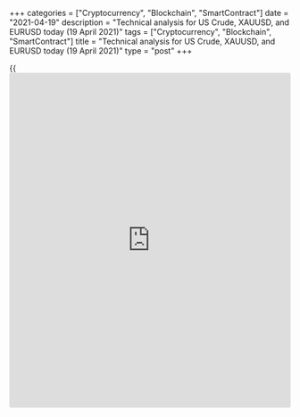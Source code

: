 +++
categories = ["Cryptocurrency", "Blockchain", "SmartContract"]
date = "2021-04-19"
description = "Technical analysis for US Crude, XAUUSD, and EURUSD today (19 April 2021)"
tags = ["Cryptocurrency", "Blockchain", "SmartContract"]
title = "Technical analysis for US Crude, XAUUSD, and EURUSD today (19 April 2021)"
type = "post"
+++

{{<iframe id="large-banner" src="https://www.bounty.group/#slide=25.0" width="100%" height="600" scrolling="no" style="border: 0px solid rgb(216, 221, 230); border-radius: 3px;">}}

2021-04-19

2021-04-19

Short-term analysis for oil, gold, and EURUSD for 19.04.2021Alex
Rodionov

I welcome my fellow traders! I have made a price forecast for US Crude,
XAUUSD, and EURUSD using a combination of margin zones methodology and
technical analysis. Based on the market analysis, I suggest entry
signals for intraday traders.

Last week, gold price reached Target Zone 2 1782 - 1777.

The article covers the following subjects:

## Oil price forecast for today: USCrude analysis

The short-term oil trend is up. From Friday to Monday, oil corrected to
the trend key support 62.86. The level is being held by traders. Look
for a buy pattern and buy oil with a target at 63.81.

If during today's trading session the level of 62.86 is broken out and
the price consolidates below, then it will be possible to consider
selling with a target in the Intermediary Zone 61.37 - 61.11.

### [USCrude][1] trading ideas for today:

  1. Buy according to the pattern in the level of 62.86. TakeProfit: 63.81. StopLoss: according to the pattern rules.

  2. Sell when level 62.86 is broken out. TakeProfit: Intermediary Zone 61.37 - 61.11. StopLoss: 63.28. 

* * *

## Gold price forecast for today: XAUUSD analysis

Last week, gold price reached Target Zone 2 1782 - 1777. Further growth
is questionable. For new purchases, break out Target Zone 2 and
consolidate the price above. In this case, the next target will be Gold
Zone 2 1805 - 1802.

Today, it is reasonable to enter long trades on correction at strong
supports: Additional Zone 1771 - 1770 and Intermediary Zone 1758 - 1756.
The target is Friday's high.

### [XAUUSD][2] trading ideas for today:

  1. Buy according to the pattern in Additional Zone 1771 - 1770. TakeProfit: 1782. StopLoss: according to the pattern rules.

  2. Buy according to the pattern in Intermediary Zone 1758 - 1756. TakeProfit: 1782. StopLoss: according to the pattern rules.

* * *

## Euro/Dollar forecast for today: EURUSD analysis

Last Friday, the euro Thursday's high was updated. After that, the
correction began. As part of the correction today, the short-term
uptrend's key support 1.1950 was tested.

A “false breakout” pattern was formed around level 1.1950, so the price
returned to the support Additional Zone 1.1954 - 1.1950. Now the price
has already reached the resistance level of 1.1986. It serves as a
target for taking profits.

Further euro growth will be possible if the resistance level of 1.1988
is broken out. The target will be Target Zone 2 1.2040 - 1.2024.

### [EURUSD][3] trading ideas for today:

  1. Open buy positions above level 1.1988. TakeProfit: Target Zone 2 1.2040 - 1.2024. StopLoss: 1.1975.

  2. Open sell positions below level 1.1944. TakeProfit: Intermediary Zone 1.1914 - 1.1906. StopLoss: 1.1961.

* * *

P.S. Did you like my article? Share it in social networks: it will be
the best “thank you" :)

Ask me questions and comment below. I’ll be glad to answer your
questions and give necessary explanations.

 **Useful links:**

  * I recommend trying to trade with a reliable broker [here][4]. The system allows you to trade by yourself or copy successful traders from all across the globe.
  * Use my promo-code BLOG for getting deposit bonus 50% on LiteForex platform. Just enter this code in the appropriate field while [depositing][5] your trading account.
  * Telegram chat for traders: <t.me/liteforexengchat>. We are sharing the signals and trading experience
  * Telegram channel with high-quality analytics, Forex reviews, training articles, and other useful things for traders <t.me/liteforex>

## Price chart of XAUUSD in real time mode

The content of this article reflects the author’s opinion and does not
necessarily reflect the official position of LiteForex. The material
published on this page is provided for informational purposes only and
should not be considered as the provision of investment advice for the
purposes of Directive 2004/39/EC.

Rate this article:

{{value}}

( {{count}} {{title}} )

   1. my.liteforex.com/trading?type=oil
   2. my.liteforex.com/trading/chart?symbol=XAUUSD&returnUrl=true
   3. my.liteforex.com/trading/chart?symbol=EURUSD&returnUrl=true
   4. my.liteforex.com/?category=analysts-opinions&slug=short-term-analysis-for-oil-gold-and-eurusd-for-19042021&openPopup=%2Fregistration%2Fpopup&utm_source=blog&utm_medium=article&utm_campaign=bonus
   5. my.liteforex.com/deposit/?category=analysts-opinions&slug=short-term-analysis-for-oil-gold-and-eurusd-for-19042021&promo_code=BLOG&utm_source=blog&utm_medium=article&utm_campaign=bonus